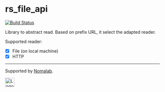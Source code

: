 # rs_file_api

[![Build Status](https://travis-ci.org/nomalab/rs_file_api.svg?branch=master)](https://travis-ci.org/nomalab/rs_file_api)


Library to abstract read. Based on prefix URL, it select the adapted reader.

Supported reader:  
- [x] File (on local machine) 
- [x] HTTP

---

Supported by [Nomalab](http://www.nomalab.com/).

<img src="http://www.nomalab.com/images/logo.svg" alt="Logo" height="30"/>

